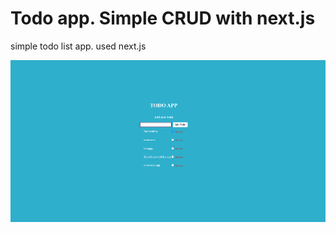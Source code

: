 # Todo app. Simple CRUD with next.js

simple todo list app. used next.js





![movie search](https://github.com/alex1c/todoapp/blob/main/todoapp.png?raw=true)
